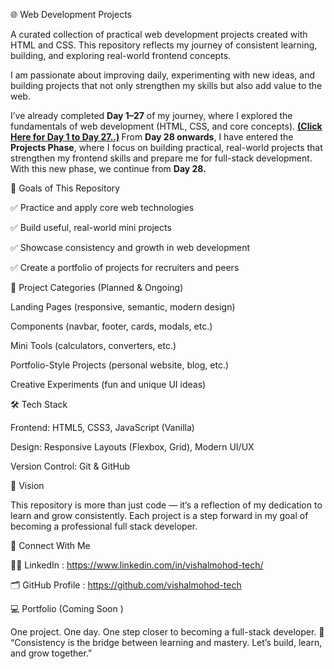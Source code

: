 🌐 Web Development Projects

A curated collection of practical web development projects created with HTML and CSS.
This repository reflects my journey of consistent learning, building, and exploring real-world frontend concepts.

I am passionate about improving daily, experimenting with new ideas, and building projects that not only strengthen my skills but also add value to the web.

 I’ve already completed <strong>Day 1–27</strong> of my journey, where I explored the fundamentals of web development (HTML, CSS, and core concepts). <strong> <a href="https://vishalmohod-tech.github.io/learns-webdev/" target="_blank">(Click Here for Day 1 to Day 27..)</a> </strong>
         From <strong>Day 28 onwards</strong>, I have entered the <strong>Projects Phase</strong>, where  I focus on building practical, real-world projects that strengthen my frontend skills and prepare me for full-stack development. With this new phase, we continue from <strong>Day 28.</strong>

🚀 Goals of This Repository

✅ Practice and apply core web technologies

✅ Build useful, real-world mini projects

✅ Showcase consistency and growth in web development

✅ Create a portfolio of projects for recruiters and peers

📂 Project Categories (Planned & Ongoing)

Landing Pages (responsive, semantic, modern design)

Components (navbar, footer, cards, modals, etc.)

Mini Tools (calculators, converters, etc.)

Portfolio-Style Projects (personal website, blog, etc.)

Creative Experiments (fun and unique UI ideas)

🛠️ Tech Stack

Frontend: HTML5, CSS3, JavaScript (Vanilla)

Design: Responsive Layouts (Flexbox, Grid), Modern UI/UX

Version Control: Git & GitHub

📌 Vision

This repository is more than just code — it’s a reflection of my dedication to learn and grow consistently.
Each project is a step forward in my goal of becoming a professional full stack developer.

🔗 Connect With Me

🧑‍💼 LinkedIn : https://www.linkedin.com/in/vishalmohod-tech/

🗂 GitHub Profile :  https://github.com/vishalmohod-tech

💻 Portfolio (Coming Soon )


 One project. One day. One step closer to becoming a full-stack developer. 💪
“Consistency is the bridge between learning and mastery. Let’s build, learn, and grow together.”

